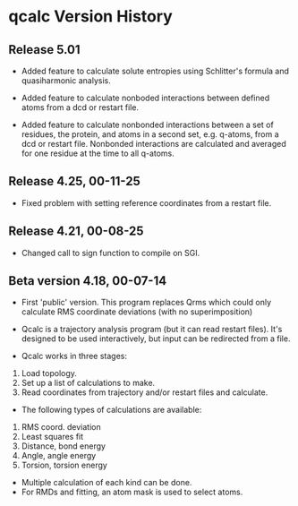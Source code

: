 # **qcalc** Version History

## Release 5.01
- Added feature to calculate solute entropies using Schlitter's formula
  and quasiharmonic analysis.
  
- Added feature to calculate nonboded interactions between defined atoms
  from a dcd or restart file.
  
- Added feature to calculate nonbonded interactions between a set of 
  residues, the protein, and atoms in a second set, e.g. q-atoms,
  from a dcd or restart file. Nonbonded interactions are calculated
  and averaged for one residue at the time to all q-atoms. 

## Release 4.25, 00-11-25
- Fixed problem with setting reference coordinates from a restart file.

## Release 4.21, 00-08-25
- Changed call to sign function to compile on SGI.

## Beta version 4.18, 00-07-14
- First 'public' version. This program replaces Qrms which could only 
  calculate RMS coordinate deviations (with no superimposition)

- Qcalc is a trajectory analysis program (but it can read restart
  files). It's designed to be used interactively, but input can
  be redirected from a file.

- Qcalc works in three stages:
1. Load topology.
2. Set up a list of calculations to make.
3. Read coordinates from trajectory and/or restart files and calculate.

- The following types of calculations are available:
1. RMS coord. deviation
2. Least squares fit
3. Distance, bond energy
4. Angle, angle energy
5. Torsion, torsion energy

- Multiple calculation of each kind can be done.
- For RMDs and fitting, an atom mask is used to select atoms.
